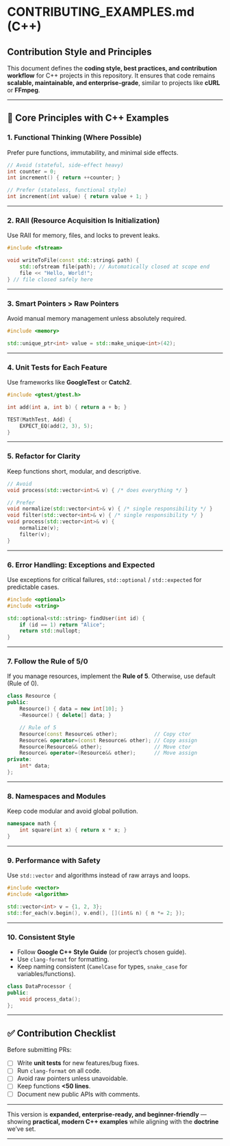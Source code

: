 # CONTRIBUTING\_EXAMPLES.md (C++)

## Contribution Style and Principles

This document defines the **coding style, best practices, and contribution workflow** for C++ projects in this repository. It ensures that code remains **scalable, maintainable, and enterprise-grade**, similar to projects like **cURL** or **FFmpeg**.

---

## 🔑 Core Principles with C++ Examples

### 1. **Functional Thinking (Where Possible)**

Prefer pure functions, immutability, and minimal side effects.

```cpp
// Avoid (stateful, side-effect heavy)
int counter = 0;
int increment() { return ++counter; }

// Prefer (stateless, functional style)
int increment(int value) { return value + 1; }
```

---

### 2. **RAII (Resource Acquisition Is Initialization)**

Use RAII for memory, files, and locks to prevent leaks.

```cpp
#include <fstream>

void writeToFile(const std::string& path) {
    std::ofstream file(path); // Automatically closed at scope end
    file << "Hello, World!";
} // file closed safely here
```

---

### 3. **Smart Pointers > Raw Pointers**

Avoid manual memory management unless absolutely required.

```cpp
#include <memory>

std::unique_ptr<int> value = std::make_unique<int>(42);
```

---

### 4. **Unit Tests for Each Feature**

Use frameworks like **GoogleTest** or **Catch2**.

```cpp
#include <gtest/gtest.h>

int add(int a, int b) { return a + b; }

TEST(MathTest, Add) {
    EXPECT_EQ(add(2, 3), 5);
}
```

---

### 5. **Refactor for Clarity**

Keep functions short, modular, and descriptive.

```cpp
// Avoid
void process(std::vector<int>& v) { /* does everything */ }

// Prefer
void normalize(std::vector<int>& v) { /* single responsibility */ }
void filter(std::vector<int>& v) { /* single responsibility */ }
void process(std::vector<int>& v) {
    normalize(v);
    filter(v);
}
```

---

### 6. **Error Handling: Exceptions and Expected**

Use exceptions for critical failures, `std::optional` / `std::expected` for predictable cases.

```cpp
#include <optional>
#include <string>

std::optional<std::string> findUser(int id) {
    if (id == 1) return "Alice";
    return std::nullopt;
}
```

---

### 7. **Follow the Rule of 5/0**

If you manage resources, implement the **Rule of 5**. Otherwise, use default (Rule of 0).

```cpp
class Resource {
public:
    Resource() { data = new int[10]; }
    ~Resource() { delete[] data; }

    // Rule of 5
    Resource(const Resource& other);            // Copy ctor
    Resource& operator=(const Resource& other); // Copy assign
    Resource(Resource&& other);                 // Move ctor
    Resource& operator=(Resource&& other);      // Move assign
private:
    int* data;
};
```

---

### 8. **Namespaces and Modules**

Keep code modular and avoid global pollution.

```cpp
namespace math {
    int square(int x) { return x * x; }
}
```

---

### 9. **Performance with Safety**

Use `std::vector` and algorithms instead of raw arrays and loops.

```cpp
#include <vector>
#include <algorithm>

std::vector<int> v = {1, 2, 3};
std::for_each(v.begin(), v.end(), [](int& n) { n *= 2; });
```

---

### 10. **Consistent Style**

* Follow **Google C++ Style Guide** (or project’s chosen guide).
* Use `clang-format` for formatting.
* Keep naming consistent (`CamelCase` for types, `snake_case` for variables/functions).

```cpp
class DataProcessor {
public:
    void process_data();
};
```

---

## ✅ Contribution Checklist

Before submitting PRs:

* [ ] Write **unit tests** for new features/bug fixes.
* [ ] Run `clang-format` on all code.
* [ ] Avoid raw pointers unless unavoidable.
* [ ] Keep functions **<50 lines**.
* [ ] Document new public APIs with comments.

---

This version is **expanded, enterprise-ready, and beginner-friendly** — showing **practical, modern C++ examples** while aligning with the **doctrine** we’ve set.

---
